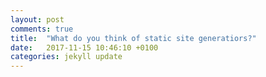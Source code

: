 ```yaml
---
layout: post
comments: true
title:  "What do you think of static site generatiors?"
date:   2017-11-15 10:46:10 +0100
categories: jekyll update
---
```

